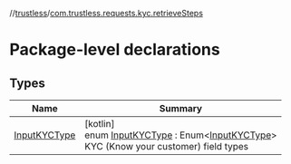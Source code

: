 //[trustless](../../index.md)/[com.trustless.requests.kyc.retrieveSteps](index.md)

# Package-level declarations

## Types

| Name | Summary |
|---|---|
| [InputKYCType](-input-k-y-c-type/index.md) | [kotlin]<br>enum [InputKYCType](-input-k-y-c-type/index.md) : Enum&lt;[InputKYCType](-input-k-y-c-type/index.md)&gt; <br>KYC (Know your customer) field types |
